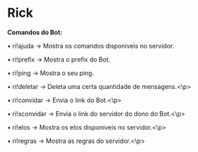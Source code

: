 # Rick




**Comandos do Bot:**

<p>• ri!ajuda → Mostra os comandos disponíveis no servidor.</p>
<p>• ri!prefix → Mostra o prefix do Bot.</p>
<p>• ri!ping → Mostra o seu ping.</p>
<p>• ri!deletar → Deleta uma certa quantidade de mensagens.<\p>
<p>• ri!convidar → Envia o link do Bot.<\p>
<p>• ri!sconvidar → Envia o link do servidor do dono do Bot.<\p>
<p>• ri!elos → Mostra os elos disponíveis no servidor.<\p>
<p>• ri!regras → Mostra as regras do servidor.<\p>
